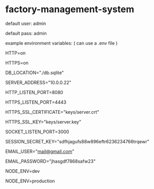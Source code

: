 # factory-management-system

default user: admin

default pass: admin

example environment variables: ( can use a .env file )

  HTTP=on

  HTTPS=on

  DB_LOCATION="./db.sqlite"

  SERVER_ADDRESS="10.0.0.22"

  HTTP_LISTEN_PORT=8080

  HTTPS_LISTEN_PORT=4443

  HTTPS_SSL_CERTIFICATE="keys/server.crt"

  HTTPS_SSL_KEY="keys/server.key"

  SOCKET_LISTEN_PORT=3000

  SESSION_SECRET_KEY="sdfhjagufs88w896eftr6236234766trqewr"

  EMAIL_USER="mail@gmail.com"

  EMAIL_PASSWORD="jhasgdf7868safw23"

  NODE_ENV=dev

  NODE_ENV=production
